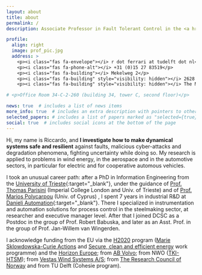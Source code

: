 ```yaml
---
layout: about
title: about
permalink: /
description: Associate Professor in Fault Tolerant Control in the <a href="http://www.dcsc.tudelft.nl" >Delft Center for Systems and Control</a>, at Delft University of Technology 

profile:
  align: right
  image: prof_pic.jpg
  address: >
    <p><i class="fas fa-envelope"></i> r dot ferrari at tudelft dot nl</p>
    <p><i class="fas fa-phone-alt"></i> +31 (0)15 27 83519</p>
    <p><i class="fas fa-building"></i> Mekelweg 2</p>
    <p><i class="fas fa-building" style="visibility: hidden"></i> 2628 CD, Delft</p>
    <p><i class="fas fa-building" style="visibility: hidden"></i> The Netherlands</p>

# <p>Office Room 34-C-2-260 (building 34, tower C, second floor)</p>

news: true  # includes a list of news items
more_info: true  # includes an extra description with pointers to other detailed pages, CV, etc.
selected_papers: # includes a list of papers marked as "selected={true}"
social: true  # includes social icons at the bottom of the page
---
```


<!-- - Who I am -->

<!-- I am a Marie Curie Alumnus and a Tenured Assistant Professor in Fault Tolerant Control in the Delft Center for Systems and Control, within the Faculty of Mechanical, Maritime, and Materials Engineering (3mE) at [Delft University of Technology](http://www.tudelft.nl/en){:target="\_blank"}, The Netherlands. -->

<!-- - what I do -->

Hi, my name is Riccardo, and **I investigate how to make dynamical systems safe and resilient** against faults, malicious cyber-attacks and degradation phenomena, fighting uncertainty while doing so. My research is applied to problems in wind energy, in the aerospace and in the automotive sectors, in particular for electric and for cooperative automous vehicles.


<!-- - How I got here and with whom I worked -->

<!-- TODO: instead of this, that could better go in the CV page, I can talk about how we solve the problems and what are the challenges -->

I took an unusual career path: after a PhD in Information Engineering from the [University of Trieste](http://www.units.it/en){:target="\_blank"}, under the guidance of [Prof. Thomas Parisini](https://www.imperial.ac.uk/people/t.parisini) (Imperial College London and Univ. of Trieste) and of [Prof. Marios Polycarpou](https://www.kios.ucy.ac.cy/people/kios-faculty/7-marios-polycarpou.html) (Univ. of Cyprus)
, I spent 7 years in industrial R&D at [Danieli Automation](https://www.dca.it/en){:target="\_blank"}. There I specialized in instrumentation and automation solutions for process control in the steelmaking sector, at researcher and executive manager level. After that I joined DCSC as a Postdoc in the group of Prof. Robert Babuska, and later as an Asst. Prof. in the group of Prof. Jan-Willem van Wingerden.

<!-- - Acknowledge support from funding -->

I acknowledge funding from the EU via the [H2020](https://ec.europa.eu/programmes/horizon2020/) program ([Marie Sklowdowska-Curie Actions](https://ec.europa.eu/research/mariecurieactions) and [Secure, clean and efficient energy](https://ec.europa.eu/research/participants/data/ref/h2020/wp/2018-2020/main/h2020-wp1820-energy_en.pdf) work programme) and the [Horizon Europe](https://research-and-innovation.ec.europa.eu/funding/funding-opportunities/funding-programmes-and-open-calls/horizon-europe_en); from [AB Volvo](http://www.volvogroup.com); from NWO ([TKI-HTSM](https://www.nwo.nl/en/researchprogrammes/high-tech-systemen-en-materialen-htsm)); from [Vestas Wind Systems A/S](https://www.vestas.com); from [The Research Council of Norway](https://www.forskningsradet.no/en/) and from TU Delft (Cohesie program).

<!-- TODO: make the paragraph above a bulleted list? -->

<!-- You can read a CV of mine ** add PDF and link **, as well as some more information about my hobbies ** add page and link **. -->


<!-- Write your biography here. Tell the world about yourself. Link to your favorite [subreddit](http://reddit.com){:target="\_blank"}. You can put a picture in, too. The code is already in, just name your picture `prof_pic.jpg` and put it in the `img/` folder.

Put your address / P.O. box / other info right below your picture. You can also disable any these elements by editing `profile` property of the YAML header of your `_pages/about.md`. Edit `_bibliography/papers.bib` and Jekyll will render your [publications page](/al-folio/publications/) automatically.

Link to your social media connections, too. This theme is set up to use [Font Awesome icons](http://fortawesome.github.io/Font-Awesome/){:target="\_blank"} and [Academicons](https://jpswalsh.github.io/academicons/){:target="\_blank"}, like the ones below. Add your Facebook, Twitter, LinkedIn, Google Scholar, or just disable all of them. -->
